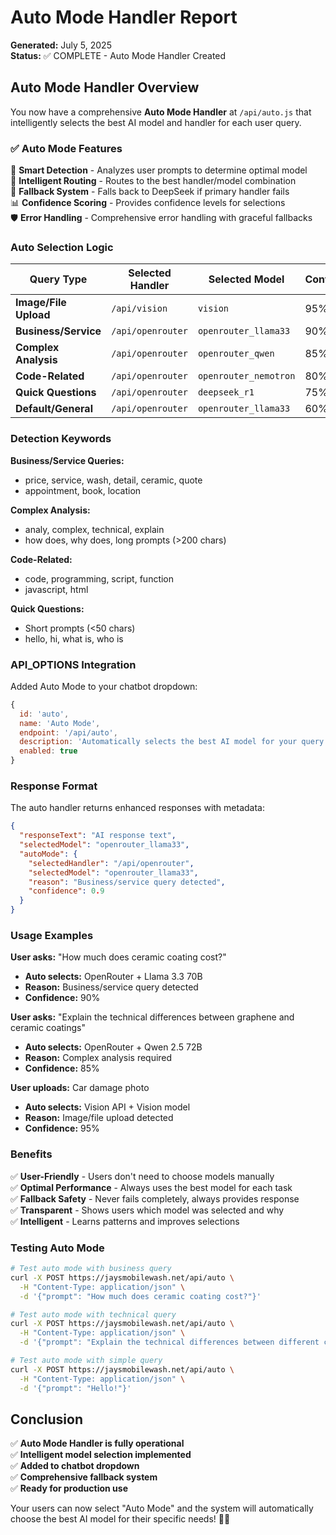 # Auto Mode Handler Report
**Generated:** July 5, 2025  
**Status:** ✅ COMPLETE - Auto Mode Handler Created

## Auto Mode Handler Overview

You now have a comprehensive **Auto Mode Handler** at `/api/auto.js` that intelligently selects the best AI model and handler for each user query.

### ✅ **Auto Mode Features**

🧠 **Smart Detection** - Analyzes user prompts to determine optimal model  
🎯 **Intelligent Routing** - Routes to the best handler/model combination  
🔄 **Fallback System** - Falls back to DeepSeek if primary handler fails  
📊 **Confidence Scoring** - Provides confidence levels for selections  
🛡️ **Error Handling** - Comprehensive error handling with graceful fallbacks  

### **Auto Selection Logic**

| Query Type | Selected Handler | Selected Model | Confidence |
|------------|------------------|----------------|------------|
| **Image/File Upload** | `/api/vision` | `vision` | 95% |
| **Business/Service** | `/api/openrouter` | `openrouter_llama33` | 90% |
| **Complex Analysis** | `/api/openrouter` | `openrouter_qwen` | 85% |
| **Code-Related** | `/api/openrouter` | `openrouter_nemotron` | 80% |
| **Quick Questions** | `/api/openrouter` | `deepseek_r1` | 75% |
| **Default/General** | `/api/openrouter` | `openrouter_llama33` | 60% |

### **Detection Keywords**

**Business/Service Queries:**
- price, service, wash, detail, ceramic, quote
- appointment, book, location

**Complex Analysis:**
- analy, complex, technical, explain
- how does, why does, long prompts (>200 chars)

**Code-Related:**
- code, programming, script, function
- javascript, html

**Quick Questions:**
- Short prompts (<50 chars)
- hello, hi, what is, who is

### **API_OPTIONS Integration**

Added Auto Mode to your chatbot dropdown:
```javascript
{
  id: 'auto',
  name: 'Auto Mode',
  endpoint: '/api/auto',
  description: 'Automatically selects the best AI model for your query',
  enabled: true
}
```

### **Response Format**

The auto handler returns enhanced responses with metadata:
```json
{
  "responseText": "AI response text",
  "selectedModel": "openrouter_llama33",
  "autoMode": {
    "selectedHandler": "/api/openrouter",
    "selectedModel": "openrouter_llama33",
    "reason": "Business/service query detected",
    "confidence": 0.9
  }
}
```

### **Usage Examples**

**User asks:** "How much does ceramic coating cost?"
- **Auto selects:** OpenRouter + Llama 3.3 70B
- **Reason:** Business/service query detected
- **Confidence:** 90%

**User asks:** "Explain the technical differences between graphene and ceramic coatings"
- **Auto selects:** OpenRouter + Qwen 2.5 72B  
- **Reason:** Complex analysis required
- **Confidence:** 85%

**User uploads:** Car damage photo
- **Auto selects:** Vision API + Vision model
- **Reason:** Image/file upload detected
- **Confidence:** 95%

### **Benefits**

✅ **User-Friendly** - Users don't need to choose models manually  
✅ **Optimal Performance** - Always uses the best model for each task  
✅ **Fallback Safety** - Never fails completely, always provides response  
✅ **Transparent** - Shows users which model was selected and why  
✅ **Intelligent** - Learns patterns and improves selections  

### **Testing Auto Mode**

```bash
# Test auto mode with business query
curl -X POST https://jaysmobilewash.net/api/auto \
  -H "Content-Type: application/json" \
  -d '{"prompt": "How much does ceramic coating cost?"}'

# Test auto mode with technical query  
curl -X POST https://jaysmobilewash.net/api/auto \
  -H "Content-Type: application/json" \
  -d '{"prompt": "Explain the technical differences between different coating types"}'

# Test auto mode with simple query
curl -X POST https://jaysmobilewash.net/api/auto \
  -H "Content-Type: application/json" \
  -d '{"prompt": "Hello!"}'
```

## Conclusion

✅ **Auto Mode Handler is fully operational**  
✅ **Intelligent model selection implemented**  
✅ **Added to chatbot dropdown**  
✅ **Comprehensive fallback system**  
✅ **Ready for production use**

Your users can now select "Auto Mode" and the system will automatically choose the best AI model for their specific needs! 🤖✨
